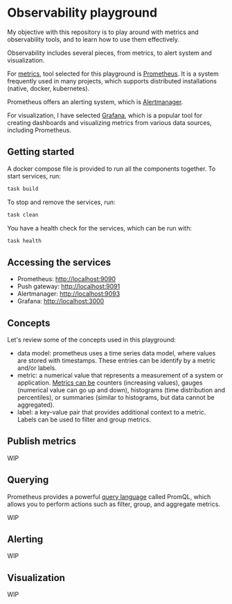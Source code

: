 # Observability playground

My objective with this repository is to play around with metrics and
observability tools, and to learn how to use them effectively.

Observability includes several pieces, from metrics, to alert system and
visualization.

For [metrics](./docs/metrics.md), tool selected for this playground is
[Prometheus](https://prometheus.io/). It is a system frequently used in many
projects, which supports distributed installations (native, docker, kubernetes).

Prometheus offers an alerting system, which is
[Alertmanager](https://prometheus.io/docs/alerting/latest/alertmanager/).

For visualization, I have selected [Grafana](https://grafana.com/), which is a
popular tool for creating dashboards and visualizing metrics from various data
sources, including Prometheus.

## Getting started

A docker compose file is provided to run all the components together. To start
services, run:

```bash
task build
```

To stop and remove the services, run:

```bash
task clean
```

You have a health check for the services, which can be run with:

```bash
task health
```

## Accessing the services

- Prometheus: [http://localhost:9090](http://localhost:9090)
- Push gateway: [http://localhost:9091](http://localhost:9091)
- Alertmanager: [http://localhost:9093](http://localhost:9093)
- Grafana: [http://localhost:3000](http://localhost:3000)

## Concepts

Let's review some of the concepts used in this playground:

- data model: prometheus uses a time series data model, where values are stored
  with timestamps. These entries can be identify by a metric and/or labels.
- metric: a numerical value that represents a measurement of a system or
  application.
  [Metrics can be](https://prometheus.io/docs/concepts/metric_types/) counters
  (increasing values), gauges (numerical value can go up and down), histograms
  (time distribution and percentiles), or summaries (similar to histograms, but
  data cannot be aggregated).
- label: a key-value pair that provides additional context to a metric. Labels
  can be used to filter and group metrics.

## Publish metrics

WIP

## Querying

Prometheus provides a powerful
[query language](https://prometheus.io/docs/prometheus/latest/querying/basics/)
called PromQL, which allows you to perform actions such as filter, group, and
aggregate metrics.

WIP

## Alerting

WIP

## Visualization

WIP
